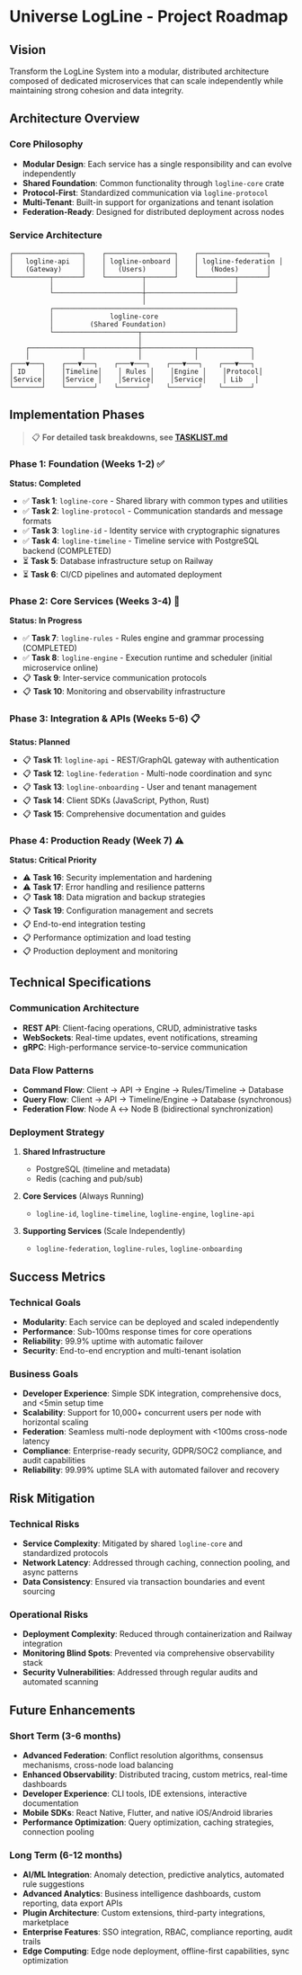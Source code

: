 # Universe LogLine - Project Roadmap

## Vision
Transform the LogLine System into a modular, distributed architecture composed of dedicated microservices that can scale independently while maintaining strong cohesion and data integrity.

## Architecture Overview

### Core Philosophy
- **Modular Design**: Each service has a single responsibility and can evolve independently
- **Shared Foundation**: Common functionality through `logline-core` crate
- **Protocol-First**: Standardized communication via `logline-protocol`
- **Multi-Tenant**: Built-in support for organizations and tenant isolation
- **Federation-Ready**: Designed for distributed deployment across nodes

### Service Architecture

```
┌─────────────────┐    ┌─────────────────┐    ┌─────────────────┐
│   logline-api   │    │ logline-onboard │    │ logline-federation │
│   (Gateway)     │    │   (Users)       │    │   (Nodes)       │
└─────────┬───────┘    └─────────┬───────┘    └─────────┬───────┘
          │                      │                      │
          └──────────────────────┼──────────────────────┘
                                 │
          ┌─────────────────────────────────────────────┐
          │              logline-core                   │
          │         (Shared Foundation)                 │
          └─────────────────────┬───────────────────────┘
                                │
    ┌─────────────┬─────────────┼─────────────┬─────────────┐
    │             │             │             │             │
┌───▼───┐    ┌───▼───┐    ┌───▼───┐    ┌───▼───┐    ┌───▼───┐
│ ID    │    │Timeline│    │ Rules │    │Engine │    │Protocol│
│Service│    │Service │    │Service│    │Service│    │ Lib   │
└───────┘    └───────┘    └───────┘    └───────┘    └───────┘
```

## Implementation Phases

> 📋 **For detailed task breakdowns, see [TASKLIST.md](./TASKLIST.md)**

### Phase 1: Foundation (Weeks 1-2) ✅
**Status: Completed**
- ✅ **Task 1**: `logline-core` - Shared library with common types and utilities
- ✅ **Task 2**: `logline-protocol` - Communication standards and message formats
- ✅ **Task 3**: `logline-id` - Identity service with cryptographic signatures
- ✅ **Task 4**: `logline-timeline` - Timeline service with PostgreSQL backend (COMPLETED)
- ⏳ **Task 5**: Database infrastructure setup on Railway
- ⏳ **Task 6**: CI/CD pipelines and automated deployment

### Phase 2: Core Services (Weeks 3-4) 🔄
**Status: In Progress**
- ✅ **Task 7**: `logline-rules` - Rules engine and grammar processing (COMPLETED)
- ✅ **Task 8**: `logline-engine` - Execution runtime and scheduler (initial microservice online)
- 📋 **Task 9**: Inter-service communication protocols
- 📋 **Task 10**: Monitoring and observability infrastructure

### Phase 3: Integration & APIs (Weeks 5-6) 📋
**Status: Planned**
- 📋 **Task 11**: `logline-api` - REST/GraphQL gateway with authentication
- 📋 **Task 12**: `logline-federation` - Multi-node coordination and sync
- 📋 **Task 13**: `logline-onboarding` - User and tenant management
- 📋 **Task 14**: Client SDKs (JavaScript, Python, Rust)
- 📋 **Task 15**: Comprehensive documentation and guides

### Phase 4: Production Ready (Week 7) ⚠️
**Status: Critical Priority**
- ⚠️ **Task 16**: Security implementation and hardening
- ⚠️ **Task 17**: Error handling and resilience patterns
- 📋 **Task 18**: Data migration and backup strategies
- 📋 **Task 19**: Configuration management and secrets
- 📋 End-to-end integration testing
- 📋 Performance optimization and load testing
- 📋 Production deployment and monitoring

## Technical Specifications

### Communication Architecture
- **REST API**: Client-facing operations, CRUD, administrative tasks
- **WebSockets**: Real-time updates, event notifications, streaming
- **gRPC**: High-performance service-to-service communication

### Data Flow Patterns
- **Command Flow**: Client → API → Engine → Rules/Timeline → Database
- **Query Flow**: Client → API → Timeline/Engine → Database (synchronous)
- **Federation Flow**: Node A ↔ Node B (bidirectional synchronization)

### Deployment Strategy
1. **Shared Infrastructure**
   - PostgreSQL (timeline and metadata)
   - Redis (caching and pub/sub)

2. **Core Services** (Always Running)
   - `logline-id`, `logline-timeline`, `logline-engine`, `logline-api`

3. **Supporting Services** (Scale Independently)
   - `logline-federation`, `logline-rules`, `logline-onboarding`

## Success Metrics

### Technical Goals
- **Modularity**: Each service can be deployed and scaled independently
- **Performance**: Sub-100ms response times for core operations
- **Reliability**: 99.9% uptime with automatic failover
- **Security**: End-to-end encryption and multi-tenant isolation

### Business Goals
- **Developer Experience**: Simple SDK integration, comprehensive docs, and <5min setup time
- **Scalability**: Support for 10,000+ concurrent users per node with horizontal scaling
- **Federation**: Seamless multi-node deployment with <100ms cross-node latency
- **Compliance**: Enterprise-ready security, GDPR/SOC2 compliance, and audit capabilities
- **Reliability**: 99.99% uptime SLA with automated failover and recovery

## Risk Mitigation

### Technical Risks
- **Service Complexity**: Mitigated by shared `logline-core` and standardized protocols
- **Network Latency**: Addressed through caching, connection pooling, and async patterns
- **Data Consistency**: Ensured via transaction boundaries and event sourcing

### Operational Risks
- **Deployment Complexity**: Reduced through containerization and Railway integration
- **Monitoring Blind Spots**: Prevented via comprehensive observability stack
- **Security Vulnerabilities**: Addressed through regular audits and automated scanning

## Future Enhancements

### Short Term (3-6 months)
- **Advanced Federation**: Conflict resolution algorithms, consensus mechanisms, cross-node load balancing
- **Enhanced Observability**: Distributed tracing, custom metrics, real-time dashboards
- **Developer Experience**: CLI tools, IDE extensions, interactive documentation
- **Mobile SDKs**: React Native, Flutter, and native iOS/Android libraries
- **Performance Optimization**: Query optimization, caching strategies, connection pooling

### Long Term (6-12 months)
- **AI/ML Integration**: Anomaly detection, predictive analytics, automated rule suggestions
- **Advanced Analytics**: Business intelligence dashboards, custom reporting, data export APIs
- **Plugin Architecture**: Custom extensions, third-party integrations, marketplace
- **Enterprise Features**: SSO integration, RBAC, compliance reporting, audit trails
- **Edge Computing**: Edge node deployment, offline-first capabilities, sync optimization

